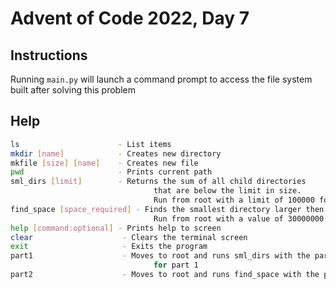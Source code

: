 # Advent of Code 2022, Day 7

## Instructions

Running `main.py` will launch a command prompt to access the file system built
after solving this problem

## Help

``` bash
ls                      - List items
mkdir [name]            - Creates new directory
mkfile [size] [name]    - Creates new file
pwd                     - Prints current path
sml_dirs [limit]        - Returns the sum of all child directories 
                                that are below the limit in size. 
                                Run from root with a limit of 100000 for part 1 answer
find_space [space_required] - Finds the smallest directory larger then the space required
                                Run from root with a value of 30000000 for the answer to part 2
help [command:optional] - Prints help to screen
clear                    - Clears the terminal screen
exit                     - Exits the program
part1                    - Moves to root and runs sml_dirs with the parameters
                                for part 1
part2                    - Moves to root and runs find_space with the parameters for part 2
```
